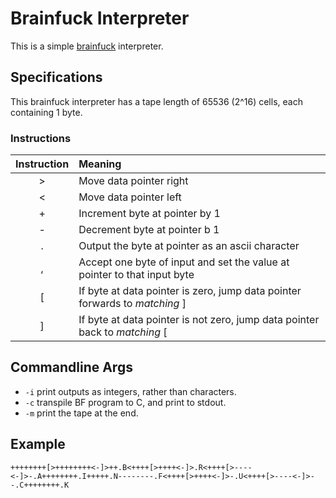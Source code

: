 # Brainfuck Interpreter

This is a simple [brainfuck](https://en.wikipedia.org/wiki/Brainfuck) interpreter.

## Specifications

This brainfuck interpreter has a tape length of 65536 (2^16) cells, each containing 1 byte.

### Instructions

| Instruction | Meaning                                                                     |
| :---------: | :-------------------------------------------------------------------------- |
|      >      | Move data pointer right                                                     |
|      <      | Move data pointer left                                                      |
|      +      | Increment byte at pointer by 1                                              |
|      -      | Decrement byte at pointer b 1                                               |
|      .      | Output the byte at pointer as an ascii character                            |
|      ,      | Accept one byte of input and set the value at pointer to that input byte    |
|      [      | If byte at data pointer is zero, jump data pointer forwards to _matching_ ] |
|      ]      | If byte at data pointer is not zero, jump data pointer back to _matching_ [ |

## Commandline Args

- `-i` print outputs as integers, rather than characters.
- `-c` transpile BF program to C, and print to stdout.
- `-m` print the tape at the end.

## Example

```bf
++++++++[>++++++++<-]>++.B<++++[>++++<-]>.R<++++[>----<-]>-.A++++++++.I+++++.N--------.F<++++[>++++<-]>-.U<++++[>----<-]>--.C++++++++.K
```
